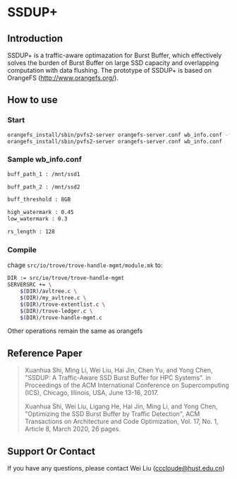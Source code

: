 # SSDUP+
## Introduction
SSDUP+ is a traffic-aware optimazation for Burst Buffer, which effectively solves the burden of Burst Buffer on large SSD capacity and overlapping computation with data flushing. The prototype of SSDUP+ is based on OrangeFS (http://www.orangefs.org/).

## How to use
### Start

```bash
orangefs_install/sbin/pvfs2-server orangefs-server.conf wb_info.conf -f
orangefs_install/sbin/pvfs2-server orangefs-server.conf wb_info.conf
```

### Sample wb_info.conf

```bash
buff_path_1 : /mnt/ssd1

buff_path_2 : /mnt/ssd2

buff_threshold : 8GB

high_watermark : 0.45
low_watermark : 0.3

rs_length : 128

```

### Compile

chage `src/io/trove/trove-handle-mgmt/module.mk` to:

```bash
DIR := src/io/trove/trove-handle-mgmt
SERVERSRC += \
	$(DIR)/avltree.c \
	$(DIR)/my_avltree.c \
	$(DIR)/trove-extentlist.c \
	$(DIR)/trove-ledger.c \
	$(DIR)/trove-handle-mgmt.c


```

Other operations remain the same as orangefs

## Reference Paper
>Xuanhua Shi, Ming Li, Wei Liu, Hai Jin, Chen Yu, and Yong Chen, "SSDUP: A Traffic-Aware SSD Burst Buffer for HPC Systems". in Proceedings of the ACM International Conference on Supercomputing (ICS), Chicago, Illinois, USA, June 13-16, 2017.
>
>Xuanhua Shi, Wei Liu, Ligang He, Hai Jin, Ming Li, and Yong Chen, "Optimizing the SSD Burst Buffer by Traffic Detection", ACM Transactions on Architecture and Code Optimization, Vol. 17, No. 1, Article 8, March 2020, 26 pages.

## Support Or Contact
If you have any questions, please contact Wei Liu (cccloude@hust.edu.cn)
